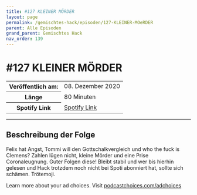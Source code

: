 ```yaml
---
title: #127 KLEINER MÖRDER
layout: page
permalink: /gemischtes-hack/episoden/127-KLEINER-MOeRDER
parent: Alle Episoden
grand_parent: Gemischtes Hack
nav_order: 139
---
```


# #127 KLEINER MÖRDER
<table class="resp-table dcf-table dcf-table-responsive dcf-table-bordered dcf-table-striped dcf-w-100%">
                    <tbody>
                        <tr>
                            <th scope="row">Veröffentlich am:</th>
                            <td data-label="Veröffentlich am:">08. Dezember 2020</td>
                        </tr>
                        <tr>
                            <th scope="row">Länge </th>
                            <td data-label="Länge ">80 Minuten</td>
                        </tr><tr>
                                <th scope="row">Spotify Link</th>
                                <td data-label="Spotify Link"><a href="https://open.spotify.com/episode/5RyVuzhWz5uK2ANRY5REXy">Spotify Link</a></td>
                            </tr></tbody>
                </table>

***

## Beschreibung der Folge

<div>
<p>Felix hat Angst, Tommi will den Gottschalkvergleich und who the fuck is Clemens? Zahlen lügen nicht, kleine Mörder und eine Prise Coronaleugnung. Guter Folgen diese! Bleibt stabil und wer bis hierhin gelesen und Hack trotzdem noch nicht bei Spoti abonniert hat, sollte sich schämen. Trötemoji.</p><p> </p><p>Learn more about your ad choices. Visit <a href="https://podcastchoices.com/adchoices">podcastchoices.com/adchoices</a></p>  
</div>

